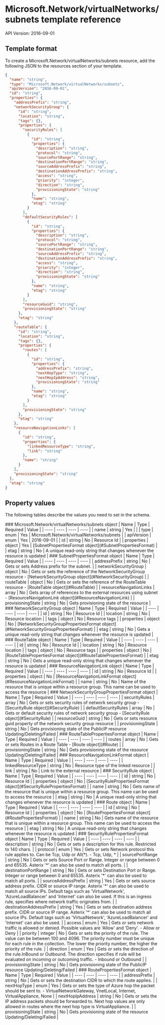 # Microsoft.Network/virtualNetworks/subnets template reference
API Version: 2016-09-01
## Template format

To create a Microsoft.Network/virtualNetworks/subnets resource, add the following JSON to the resources section of your template.

```json
{
  "name": "string",
  "type": "Microsoft.Network/virtualNetworks/subnets",
  "apiVersion": "2016-09-01",
  "id": "string",
  "properties": {
    "addressPrefix": "string",
    "networkSecurityGroup": {
      "id": "string",
      "location": "string",
      "tags": {},
      "properties": {
        "securityRules": [
          {
            "id": "string",
            "properties": {
              "description": "string",
              "protocol": "string",
              "sourcePortRange": "string",
              "destinationPortRange": "string",
              "sourceAddressPrefix": "string",
              "destinationAddressPrefix": "string",
              "access": "string",
              "priority": "integer",
              "direction": "string",
              "provisioningState": "string"
            },
            "name": "string",
            "etag": "string"
          }
        ],
        "defaultSecurityRules": [
          {
            "id": "string",
            "properties": {
              "description": "string",
              "protocol": "string",
              "sourcePortRange": "string",
              "destinationPortRange": "string",
              "sourceAddressPrefix": "string",
              "destinationAddressPrefix": "string",
              "access": "string",
              "priority": "integer",
              "direction": "string",
              "provisioningState": "string"
            },
            "name": "string",
            "etag": "string"
          }
        ],
        "resourceGuid": "string",
        "provisioningState": "string"
      },
      "etag": "string"
    },
    "routeTable": {
      "id": "string",
      "location": "string",
      "tags": {},
      "properties": {
        "routes": [
          {
            "id": "string",
            "properties": {
              "addressPrefix": "string",
              "nextHopType": "string",
              "nextHopIpAddress": "string",
              "provisioningState": "string"
            },
            "name": "string",
            "etag": "string"
          }
        ],
        "provisioningState": "string"
      },
      "etag": "string"
    },
    "resourceNavigationLinks": [
      {
        "id": "string",
        "properties": {
          "linkedResourceType": "string",
          "link": "string"
        },
        "name": "string"
      }
    ],
    "provisioningState": "string"
  },
  "etag": "string"
}
```
## Property values

The following tables describe the values you need to set in the schema.

<a id="Microsoft.Network/virtualNetworks/subnets" />
### Microsoft.Network/virtualNetworks/subnets object
|  Name | Type | Required | Value |
|  ---- | ---- | ---- | ---- |
|  name | string | Yes |  |
|  type | enum | Yes | Microsoft.Network/virtualNetworks/subnets |
|  apiVersion | enum | Yes | 2016-09-01 |
|  id | string | No | Resource Id |
|  properties | object | Yes | [SubnetPropertiesFormat object](#SubnetPropertiesFormat) |
|  etag | string | No | A unique read-only string that changes whenever the resource is updated |


<a id="SubnetPropertiesFormat" />
### SubnetPropertiesFormat object
|  Name | Type | Required | Value |
|  ---- | ---- | ---- | ---- |
|  addressPrefix | string | No | Gets or sets Address prefix for the subnet. |
|  networkSecurityGroup | object | No | Gets or sets the reference of the NetworkSecurityGroup resource - [NetworkSecurityGroup object](#NetworkSecurityGroup) |
|  routeTable | object | No | Gets or sets the reference of the RouteTable resource - [RouteTable object](#RouteTable) |
|  resourceNavigationLinks | array | No | Gets array of references to the external resources using subnet - [ResourceNavigationLink object](#ResourceNavigationLink) |
|  provisioningState | string | No | Gets provisioning state of the resource |


<a id="NetworkSecurityGroup" />
### NetworkSecurityGroup object
|  Name | Type | Required | Value |
|  ---- | ---- | ---- | ---- |
|  id | string | No | Resource Id |
|  location | string | No | Resource location |
|  tags | object | No | Resource tags |
|  properties | object | No | [NetworkSecurityGroupPropertiesFormat object](#NetworkSecurityGroupPropertiesFormat) |
|  etag | string | No | Gets a unique read-only string that changes whenever the resource is updated |


<a id="RouteTable" />
### RouteTable object
|  Name | Type | Required | Value |
|  ---- | ---- | ---- | ---- |
|  id | string | No | Resource Id |
|  location | string | No | Resource location |
|  tags | object | No | Resource tags |
|  properties | object | No | [RouteTablePropertiesFormat object](#RouteTablePropertiesFormat) |
|  etag | string | No | Gets a unique read-only string that changes whenever the resource is updated |


<a id="ResourceNavigationLink" />
### ResourceNavigationLink object
|  Name | Type | Required | Value |
|  ---- | ---- | ---- | ---- |
|  id | string | No | Resource Id |
|  properties | object | No | [ResourceNavigationLinkFormat object](#ResourceNavigationLinkFormat) |
|  name | string | No | Name of the resource that is unique within a resource group. This name can be used to access the resource |


<a id="NetworkSecurityGroupPropertiesFormat" />
### NetworkSecurityGroupPropertiesFormat object
|  Name | Type | Required | Value |
|  ---- | ---- | ---- | ---- |
|  securityRules | array | No | Gets or sets security rules of network security group - [SecurityRule object](#SecurityRule) |
|  defaultSecurityRules | array | No | Gets or default security rules of network security group - [SecurityRule object](#SecurityRule) |
|  resourceGuid | string | No | Gets or sets resource guid property of the network security group resource |
|  provisioningState | string | No | Gets provisioning state of the PublicIP resource Updating/Deleting/Failed |


<a id="RouteTablePropertiesFormat" />
### RouteTablePropertiesFormat object
|  Name | Type | Required | Value |
|  ---- | ---- | ---- | ---- |
|  routes | array | No | Gets or sets Routes in a Route Table - [Route object](#Route) |
|  provisioningState | string | No | Gets provisioning state of the resource Updating/Deleting/Failed |


<a id="ResourceNavigationLinkFormat" />
### ResourceNavigationLinkFormat object
|  Name | Type | Required | Value |
|  ---- | ---- | ---- | ---- |
|  linkedResourceType | string | No | Resource type of the linked resource |
|  link | string | No | Link to the external resource |


<a id="SecurityRule" />
### SecurityRule object
|  Name | Type | Required | Value |
|  ---- | ---- | ---- | ---- |
|  id | string | No | Resource Id |
|  properties | object | No | [SecurityRulePropertiesFormat object](#SecurityRulePropertiesFormat) |
|  name | string | No | Gets name of the resource that is unique within a resource group. This name can be used to access the resource |
|  etag | string | No | A unique read-only string that changes whenever the resource is updated |


<a id="Route" />
### Route object
|  Name | Type | Required | Value |
|  ---- | ---- | ---- | ---- |
|  id | string | No | Resource Id |
|  properties | object | No | [RoutePropertiesFormat object](#RoutePropertiesFormat) |
|  name | string | No | Gets name of the resource that is unique within a resource group. This name can be used to access the resource |
|  etag | string | No | A unique read-only string that changes whenever the resource is updated |


<a id="SecurityRulePropertiesFormat" />
### SecurityRulePropertiesFormat object
|  Name | Type | Required | Value |
|  ---- | ---- | ---- | ---- |
|  description | string | No | Gets or sets a description for this rule. Restricted to 140 chars. |
|  protocol | enum | Yes | Gets or sets Network protocol this rule applies to. Can be Tcp, Udp or All(*). - Tcp, Udp, * |
|  sourcePortRange | string | No | Gets or sets Source Port or Range. Integer or range between 0 and 65535. Asterix '*' can also be used to match all ports. |
|  destinationPortRange | string | No | Gets or sets Destination Port or Range. Integer or range between 0 and 65535. Asterix '*' can also be used to match all ports. |
|  sourceAddressPrefix | string | Yes | Gets or sets source address prefix. CIDR or source IP range. Asterix '*' can also be used to match all source IPs. Default tags such as 'VirtualNetwork', 'AzureLoadBalancer' and 'Internet' can also be used. If this is an ingress rule, specifies where network traffic originates from.  |
|  destinationAddressPrefix | string | Yes | Gets or sets destination address prefix. CIDR or source IP range. Asterix '*' can also be used to match all source IPs. Default tags such as 'VirtualNetwork', 'AzureLoadBalancer' and 'Internet' can also be used.  |
|  access | enum | Yes | Gets or sets network traffic is allowed or denied. Possible values are 'Allow' and 'Deny'. - Allow or Deny |
|  priority | integer | No | Gets or sets the priority of the rule. The value can be between 100 and 4096. The priority number must be unique for each rule in the collection. The lower the priority number, the higher the priority of the rule. |
|  direction | enum | Yes | Gets or sets the direction of the rule.InBound or Outbound. The direction specifies if rule will be evaluated on incoming or outcoming traffic. - Inbound or Outbound |
|  provisioningState | string | No | Gets provisioning state of the PublicIP resource Updating/Deleting/Failed |


<a id="RoutePropertiesFormat" />
### RoutePropertiesFormat object
|  Name | Type | Required | Value |
|  ---- | ---- | ---- | ---- |
|  addressPrefix | string | No | Gets or sets the destination CIDR to which the route applies. |
|  nextHopType | enum | Yes | Gets or sets the type of Azure hop the packet should be sent to. - VirtualNetworkGateway, VnetLocal, Internet, VirtualAppliance, None |
|  nextHopIpAddress | string | No | Gets or sets the IP address packets should be forwarded to. Next hop values are only allowed in routes where the next hop type is VirtualAppliance. |
|  provisioningState | string | No | Gets provisioning state of the resource Updating/Deleting/Failed |

